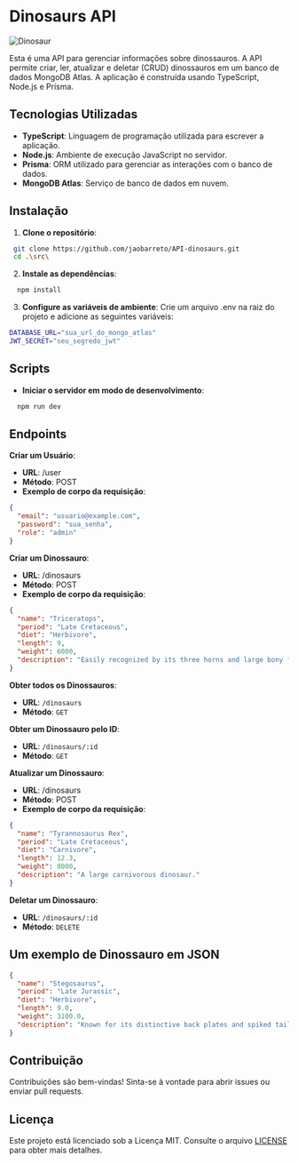 # Dinosaurs API

![Dinosaur](assets/dinosaur.avif)

Esta é uma API para gerenciar informações sobre dinossauros. A API permite criar, ler, atualizar e deletar (CRUD) dinossauros em um banco de dados MongoDB Atlas. A aplicação é construída usando TypeScript, Node.js e Prisma.

## Tecnologias Utilizadas

- **TypeScript**: Linguagem de programação utilizada para escrever a aplicação.
- **Node.js**: Ambiente de execução JavaScript no servidor.
- **Prisma**: ORM utilizado para gerenciar as interações com o banco de dados.
- **MongoDB Atlas**: Serviço de banco de dados em nuvem.

## Instalação

1. **Clone o repositório**:

```sh
 git clone https://github.com/jaobarreto/API-dinosaurs.git
 cd .\src\
```

2. **Instale as dependências**:

```sh
  npm install
```

3. **Configure as variáveis de ambiente**: Crie um arquivo .env na raiz do projeto e adicione as seguintes variáveis:

```sh
DATABASE_URL="sua_url_do_mongo_atlas"
JWT_SECRET="seu_segredo_jwt"
```

## Scripts

- **Iniciar o servidor em modo de desenvolvimento**:

```sh
  npm run dev
```

## Endpoints
**Criar um Usuário**:

- **URL**: /user
- **Método**: POST
- **Exemplo de corpo da requisição**:
```json
{
  "email": "usuario@example.com",
  "password": "sua_senha",
  "role": "admin"
}
```

**Criar um Dinossauro**:

- **URL**: /dinosaurs
- **Método**: POST
- **Exemplo de corpo da requisição**:

```json
{
  "name": "Triceratops",
  "period": "Late Cretaceous",
  "diet": "Herbivore",
  "length": 9,
  "weight": 6000,
  "description": "Easily recognized by its three horns and large bony frill at the back of its head."
}
```

**Obter todos os Dinossauros**:

- **URL**: `/dinosaurs`
- **Método**: `GET`

**Obter um Dinossauro pelo ID**:

- **URL**: `/dinosaurs/:id`
- **Método**: `GET`

**Atualizar um Dinossauro**:

- **URL**: /dinosaurs
- **Método**: POST
- **Exemplo de corpo da requisição**:

```json
{
  "name": "Tyrannosaurus Rex",
  "period": "Late Cretaceous",
  "diet": "Carnivore",
  "length": 12.3,
  "weight": 8000,
  "description": "A large carnivorous dinosaur."
}
```

**Deletar um Dinossauro**:

- **URL**: `/dinosaurs/:id`
- **Método**: `DELETE`

## Um exemplo de Dinossauro em JSON

```json
{
  "name": "Stegosaurus",
  "period": "Late Jurassic",
  "diet": "Herbivore",
  "length": 9.0,
  "weight": 3100.0,
  "description": "Known for its distinctive back plates and spiked tail, used for defense against predators."
}
```

## Contribuição

Contribuições são bem-vindas! Sinta-se à vontade para abrir issues ou enviar pull requests.

## Licença

Este projeto está licenciado sob a Licença MIT. Consulte o arquivo [LICENSE](LICENSE) para obter mais detalhes.
